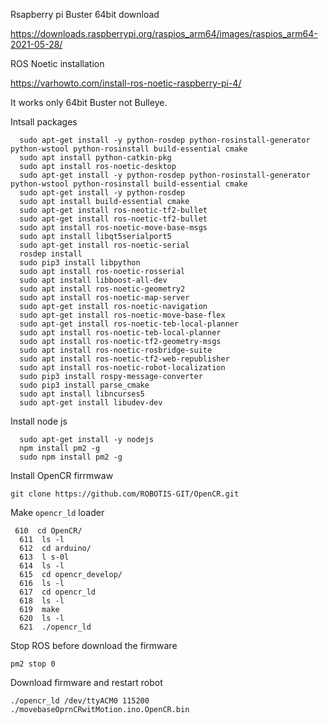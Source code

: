 Rsapberry pi Buster 64bit download

https://downloads.raspberrypi.org/raspios_arm64/images/raspios_arm64-2021-05-28/

ROS Noetic installation

https://varhowto.com/install-ros-noetic-raspberry-pi-4/

It works only 64bit Buster not Bulleye.

Intsall packages  
```  
  sudo apt-get install -y python-rosdep python-rosinstall-generator python-wstool python-rosinstall build-essential cmake
  sudo apt install python-catkin-pkg
  sudo apt install ros-noetic-desktop
  sudo apt-get install -y python-rosdep python-rosinstall-generator python-wstool python-rosinstall build-essential cmake
  sudo apt-get install -y python-rosdep
  sudo apt install build-essential cmake
  sudo apt-get install ros-neotic-tf2-bullet
  sudo apt-get install ros-noetic-tf2-bullet
  sudo apt install ros-noetic-move-base-msgs
  sudo apt install libqt5serialport5
  sudo apt-get install ros-noetic-serial
  rosdep install
  sudo pip3 install libpython
  sudo apt install ros-noetic-rosserial
  sudo apt install libboost-all-dev 
  sudo apt install ros-noetic-geometry2
  sudo apt install ros-noetic-map-server
  sudo apt-get install ros-noetic-navigation
  sudo apt-get install ros-noetic-move-base-flex
  sudo apt-get install ros-noetic-teb-local-planner
  sudo apt install ros-noetic-teb-local-planner
  sudo apt install ros-noetic-tf2-geometry-msgs
  sudo apt install ros-noetic-rosbridge-suite
  sudo apt install ros-noetic-tf2-web-republisher
  sudo apt install ros-noetic-robot-localization
  sudo pip3 install rospy-message-converter
  sudo pip3 install parse_cmake
  sudo apt install libncurses5
  sudo apt-get install libudev-dev
```
Install node js
```
  sudo apt-get install -y nodejs
  npm install pm2 -g
  sudo npm install pm2 -g
```  
  
 
Install OpenCR firrmwaw

```git clone https://github.com/ROBOTIS-GIT/OpenCR.git```
 
 Make `opencr_ld` loader
 
```
 610  cd OpenCR/
  611  ls -l
  612  cd arduino/
  613  l s-0l
  614  ls -l
  615  cd opencr_develop/
  616  ls -l
  617  cd opencr_ld
  618  ls -l
  619  make
  620  ls -l
  621  ./opencr_ld
```

Stop ROS before download the firmware

```
pm2 stop 0
```
Download firmware and restart robot

```
./opencr_ld /dev/ttyACM0 115200 ./movebaseOprnCRwitMotion.ino.OpenCR.bin 
```
